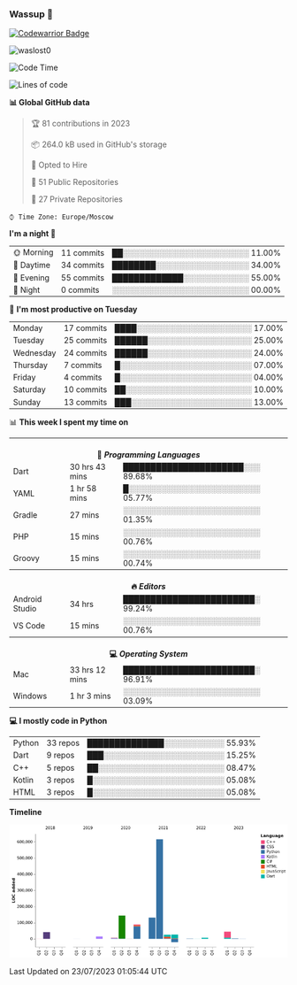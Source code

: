 ### Wassup 👋

[![Codewarrior Badge](https://www.codewars.com/users/waslost/badges/small)](https://www.codewars.com/users/waslost)

<p align="left"> <img src="https://komarev.com/ghpvc/?username=waslost0" alt="waslost0" /></p>

<!--START_SECTION:waka-->
![Code Time](http://img.shields.io/badge/Code%20Time-2%2C774%20hrs%2036%20mins-blue)

![Lines of code](https://img.shields.io/badge/From%20Hello%20World%20I%27ve%20Written-1%20Million%20lines%20of%20code-blue)

**📊 Global GitHub data** 

> 🏆 81 contributions in 2023
 > 
> 📦 264.0 kB used in GitHub's storage 
 > 
> 💼 Opted to Hire
 > 
> 📜 51 Public Repositories 
 > 
> 🔑 27 Private Repositories  
 > 
`⌚︎ Time Zone: Europe/Moscow`

**I'm a night 🦉** 

<table>
 <tr><td>🌞 Morning</td><td>11 commits</td><td>██░░░░░░░░░░░░░░░░░░░░░░░ 11.00%</td></tr>
 <tr><td>🌆 Daytime</td><td>34 commits</td><td>████████░░░░░░░░░░░░░░░░░ 34.00%</td></tr>
 <tr><td>🌃 Evening</td><td>55 commits</td><td>█████████████░░░░░░░░░░░░ 55.00%</td></tr>
 <tr><td>🌙 Night</td><td>0 commits</td><td>░░░░░░░░░░░░░░░░░░░░░░░░░ 00.00%</td></tr>
</table>

📅 **I'm most productive on Tuesday** 

<table>
 <tr><td>Monday</td><td>17 commits</td><td>████░░░░░░░░░░░░░░░░░░░░░ 17.00%</td></tr>
 <tr><td>Tuesday</td><td>25 commits</td><td>██████░░░░░░░░░░░░░░░░░░░ 25.00%</td></tr>
 <tr><td>Wednesday</td><td>24 commits</td><td>██████░░░░░░░░░░░░░░░░░░░ 24.00%</td></tr>
 <tr><td>Thursday</td><td>7 commits</td><td>█░░░░░░░░░░░░░░░░░░░░░░░░ 07.00%</td></tr>
 <tr><td>Friday</td><td>4 commits</td><td>█░░░░░░░░░░░░░░░░░░░░░░░░ 04.00%</td></tr>
 <tr><td>Saturday</td><td>10 commits</td><td>██░░░░░░░░░░░░░░░░░░░░░░░ 10.00%</td></tr>
 <tr><td>Sunday</td><td>13 commits</td><td>███░░░░░░░░░░░░░░░░░░░░░░ 13.00%</td></tr>
</table>


📊 **This week I spent my time on** 

<table>
<tr><th colspan="3"><br>💬 <i>Programming Languages</i></th></tr> 
 <tr><td>Dart</td><td>30 hrs 43 mins</td><td>██████████████████████░░░ 89.68%</td></tr>
 <tr><td>YAML</td><td>1 hr 58 mins</td><td>█░░░░░░░░░░░░░░░░░░░░░░░░ 05.77%</td></tr>
 <tr><td>Gradle</td><td>27 mins</td><td>░░░░░░░░░░░░░░░░░░░░░░░░░ 01.35%</td></tr>
 <tr><td>PHP</td><td>15 mins</td><td>░░░░░░░░░░░░░░░░░░░░░░░░░ 00.76%</td></tr>
 <tr><td>Groovy</td><td>15 mins</td><td>░░░░░░░░░░░░░░░░░░░░░░░░░ 00.74%</td></tr>

<tr><th colspan="3"><br>🔥 <i>Editors</i></th></tr> 
 <tr><td>Android Studio</td><td>34 hrs</td><td>████████████████████████░ 99.24%</td></tr>
 <tr><td>VS Code</td><td>15 mins</td><td>░░░░░░░░░░░░░░░░░░░░░░░░░ 00.76%</td></tr>

<tr><th colspan="3"><br>💻 <i>Operating System</i></th></tr> 
 <tr><td>Mac</td><td>33 hrs 12 mins</td><td>████████████████████████░ 96.91%</td></tr>
 <tr><td>Windows</td><td>1 hr 3 mins</td><td>░░░░░░░░░░░░░░░░░░░░░░░░░ 03.09%</td></tr>
</table>

**💻 I mostly code in Python** 

<table>
 <tr><td>Python</td><td>33 repos</td><td>██████████████░░░░░░░░░░░ 55.93%</td></tr>
 <tr><td>Dart</td><td>9 repos</td><td>███░░░░░░░░░░░░░░░░░░░░░░ 15.25%</td></tr>
 <tr><td>C++</td><td>5 repos</td><td>██░░░░░░░░░░░░░░░░░░░░░░░ 08.47%</td></tr>
 <tr><td>Kotlin</td><td>3 repos</td><td>█░░░░░░░░░░░░░░░░░░░░░░░░ 05.08%</td></tr>
 <tr><td>HTML</td><td>3 repos</td><td>█░░░░░░░░░░░░░░░░░░░░░░░░ 05.08%</td></tr>
</table>


**Timeline**

![Chart not found](https://raw.githubusercontent.com/waslost0/waslost0/master/charts/bar_graph.png) 


 Last Updated on 23/07/2023 01:05:44 UTC
<!--END_SECTION:waka-->

